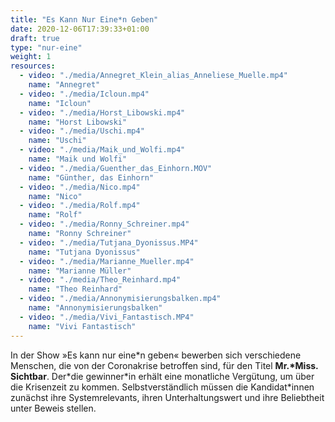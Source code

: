 ```yaml
---
title: "Es Kann Nur Eine*n Geben"
date: 2020-12-06T17:39:33+01:00
draft: true
type: "nur-eine"
weight: 1
resources: 
  - video: "./media/Annegret_Klein_alias_Anneliese_Muelle.mp4"
    name: "Annegret"
  - video: "./media/Icloun.mp4"
    name: "Icloun"
  - video: "./media/Horst_Libowski.mp4"
    name: "Horst Libowski"
  - video: "./media/Uschi.mp4"
    name: "Uschi"
  - video: "./media/Maik_und_Wolfi.mp4"
    name: "Maik und Wolfi"
  - video: "./media/Guenther_das_Einhorn.MOV"
    name: "Günther, das Einhorn"
  - video: "./media/Nico.mp4"
    name: "Nico"
  - video: "./media/Rolf.mp4"
    name: "Rolf"
  - video: "./media/Ronny_Schreiner.mp4"
    name: "Ronny Schreiner"
  - video: "./media/Tutjana_Dyonissus.MP4"
    name: "Tutjana Dyonissus"
  - video: "./media/Marianne_Mueller.mp4"
    name: "Marianne Müller"
  - video: "./media/Theo_Reinhard.mp4"
    name: "Theo Reinhard"
  - video: "./media/Annonymisierungsbalken.mp4"
    name: "Annonymisierungsbalken"
  - video: "./media/Vivi_Fantastisch.MP4"
    name: "Vivi Fantastisch"
---
```


In der Show »Es kann nur eine\*n geben« bewerben sich verschiedene Menschen, die von der Coronakrise betroffen sind, für den Titel __Mr.\*Miss. Sichtbar__. Der\*die gewinner\*in erhält eine monatliche Vergütung, um über die Krisenzeit zu kommen. Selbstverständlich müssen die Kandidat*innen zunächst ihre Systemrelevants, ihren Unterhaltungswert und ihre Beliebtheit unter Beweis stellen.

